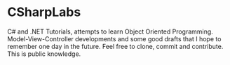 # CSharpLabs

C# and .NET Tutorials, attempts to learn Object Oriented Programming.
Model-View-Controller developments and some good drafts that I hope to remember one day in the future.
Feel free to clone, commit and contribute.
This is public knowledge.
